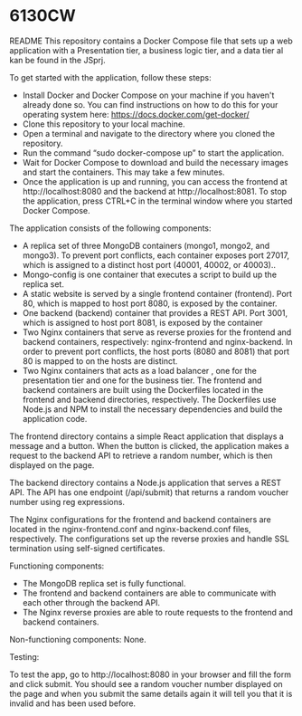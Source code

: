 # 6130CW


README
This repository contains a Docker Compose file that sets up a web application with a Presentation tier, a business logic tier, and a data tier al kan be found in the JSprj.


To get started with the application, follow these steps:

- Install Docker and Docker Compose on your machine if you haven't already done so. You can find instructions on how to do this for your operating system here: https://docs.docker.com/get-docker/
- Clone this repository to your local machine.
- Open a terminal and navigate to the directory where you cloned the repository.
- Run the command “sudo docker-compose up” to start the application.
- Wait for Docker Compose to download and build the necessary images and start the containers. This may take a few minutes.
- Once the application is up and running, you can access the frontend at http://localhost:8080 and the backend at http://localhost:8081.
To stop the application, press CTRL+C in the terminal window where you started Docker Compose.



The application consists of the following components:

- A replica set of three MongoDB containers (mongo1, mongo2, and mongo3). To prevent port conflicts, each container exposes port 27017, which is assigned to a distinct host port (40001, 40002, or 40003)..
- Mongo-config is one container that executes a script to build up the replica set.
- A static website is served by a single frontend container (frontend). Port 80, which is mapped to host port 8080, is exposed by the container.
- One backend (backend) container that provides a REST API. Port 3001, which is assigned to host port 8081, is exposed by the container
- Two Nginx containers that serve as reverse proxies for the frontend and backend containers, respectively: nginx-frontend and nginx-backend. In order to prevent port conflicts, the host ports (8080 and 8081) that port 80 is mapped to on the hosts are distinct.
- Two Nginx containers that acts as a load balancer , one for the presentation tier and one for the business tier.
The frontend and backend containers are built using the Dockerfiles located in the frontend and backend directories, respectively. The Dockerfiles use Node.js and NPM to install the necessary dependencies and build the application code.

The frontend directory contains a simple React application that displays a message and a button. When the button is clicked, the application makes a request to the backend API to retrieve a random number, which is then displayed on the page.

The backend directory contains a Node.js application that serves a REST API. The API has one endpoint (/api/submit) that returns a random voucher number using reg expressions.

The Nginx configurations for the frontend and backend containers are located in the nginx-frontend.conf and nginx-backend.conf files, respectively. The configurations set up the reverse proxies and handle SSL termination using self-signed certificates.

Functioning components:
- The MongoDB replica set is fully functional.
- The frontend and backend containers are able to communicate with each other through the backend API.
- The Nginx reverse proxies are able to route requests to the frontend and backend containers.

Non-functioning components:
None.

Testing:

To test the app, go to http://localhost:8080 in your browser and fill the form and click submit. You should see a random voucher number displayed on the page and when you submit the same details again it will tell you that it is invalid and has been used before.
